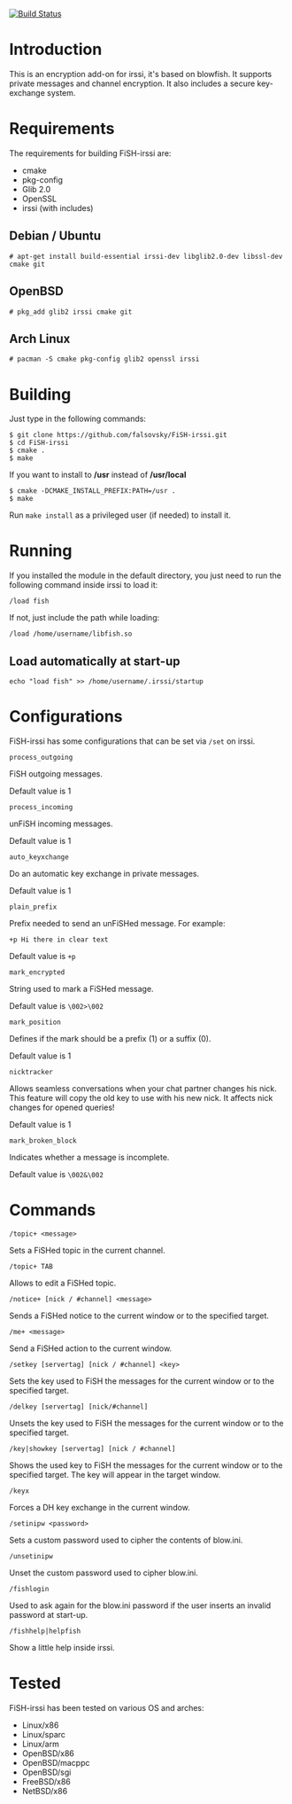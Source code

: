 [![Build Status](https://travis-ci.org/falsovsky/FiSH-irssi.svg?branch=master)](https://travis-ci.org/falsovsky/FiSH-irssi)

# Introduction

This is an encryption add-on for irssi, it's based on blowfish. It supports private messages and channel encryption. It also includes a secure key-exchange system.

# Requirements

The requirements for building FiSH-irssi are:

* cmake
* pkg-config
* Glib 2.0
* OpenSSL
* irssi (with includes)

## Debian / Ubuntu

```
# apt-get install build-essential irssi-dev libglib2.0-dev libssl-dev cmake git
```
## OpenBSD

```
# pkg_add glib2 irssi cmake git
```
## Arch Linux

```
# pacman -S cmake pkg-config glib2 openssl irssi
```

# Building

Just type in the following commands:

```
$ git clone https://github.com/falsovsky/FiSH-irssi.git
$ cd FiSH-irssi
$ cmake .
$ make
```

If you want to install to **/usr** instead of **/usr/local**

```
$ cmake -DCMAKE_INSTALL_PREFIX:PATH=/usr .
$ make
```

Run ``make install`` as a privileged user (if needed) to install it.

# Running

If you installed the module in the default directory, you just need to run the following command inside irssi to load it:

```
/load fish
```

If not, just include the path while loading:

```
/load /home/username/libfish.so
```

## Load automatically at start-up

```
echo "load fish" >> /home/username/.irssi/startup
```

# Configurations

FiSH-irssi has some configurations that can be set via ``/set`` on irssi.

```
process_outgoing
```
FiSH outgoing messages.

Default value is 1

```
process_incoming
```
unFiSH incoming messages.

Default value is 1

```
auto_keyxchange
```
Do an automatic key exchange in private messages.

Default value is 1

```
plain_prefix
```
Prefix needed to send an unFiSHed message. For example:

``+p Hi there in clear text``

Default value is ``+p ``

```
mark_encrypted
```
String used to mark a FiSHed message.

Default value is ``\002>\002 ``

```
mark_position
```
Defines if the mark should be a prefix (1) or a suffix (0).

Default value is 1

```
nicktracker
```
Allows seamless conversations when your chat partner changes his nick. This feature will copy the old key to use with his new nick. It affects nick changes for opened queries!

Default value is 1

```
mark_broken_block
```
Indicates whether a message is incomplete.

Default value is ``\002&\002``

# Commands

```
/topic+ <message>
```
Sets a FiSHed topic in the current channel.

```
/topic+ TAB
```
Allows to edit a FiSHed topic.

```
/notice+ [nick / #channel] <message>
```
Sends a FiSHed notice to the current window or to the specified target.

```
/me+ <message>
```
Send a FiSHed action to the current window.

```
/setkey [servertag] [nick / #channel] <key>
```
Sets the key used to FiSH the messages for the current window or to the specified target.

```
/delkey [servertag] [nick/#channel]
```
Unsets the key used to FiSH the messages for the current window or to the specified target.

```
/key|showkey [servertag] [nick / #channel]
```
Shows the used key to FiSH the messages for the current window or to the specified target. The key will appear in the target window.

```
/keyx
```
Forces a DH key exchange in the current window.

```
/setinipw <password>
```
Sets a custom password used to cipher the contents of blow.ini.

```
/unsetinipw
```
Unset the custom password used to cipher blow.ini.

```
/fishlogin
```
Used to ask again for the blow.ini password if the user inserts an invalid password at start-up.

```
/fishhelp|helpfish
```
Show a little help inside irssi.


# Tested

FiSH-irssi has been tested on various OS and arches:

* Linux/x86
* Linux/sparc
* Linux/arm
* OpenBSD/x86
* OpenBSD/macppc
* OpenBSD/sgi
* FreeBSD/x86
* NetBSD/x86
